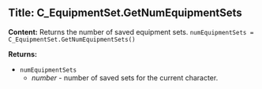 ## Title: C_EquipmentSet.GetNumEquipmentSets

**Content:**
Returns the number of saved equipment sets.
`numEquipmentSets = C_EquipmentSet.GetNumEquipmentSets()`

**Returns:**
- `numEquipmentSets`
  - *number* - number of saved sets for the current character.